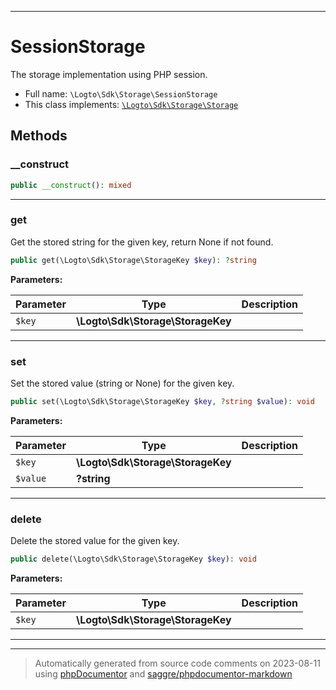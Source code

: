 ***

# SessionStorage

The storage implementation using PHP session.



* Full name: `\Logto\Sdk\Storage\SessionStorage`
* This class implements:
[`\Logto\Sdk\Storage\Storage`](./Storage.md)




## Methods


### __construct



```php
public __construct(): mixed
```











***

### get

Get the stored string for the given key, return None if not found.

```php
public get(\Logto\Sdk\Storage\StorageKey $key): ?string
```








**Parameters:**

| Parameter | Type | Description |
|-----------|------|-------------|
| `$key` | **\Logto\Sdk\Storage\StorageKey** |  |




***

### set

Set the stored value (string or None) for the given key.

```php
public set(\Logto\Sdk\Storage\StorageKey $key, ?string $value): void
```








**Parameters:**

| Parameter | Type | Description |
|-----------|------|-------------|
| `$key` | **\Logto\Sdk\Storage\StorageKey** |  |
| `$value` | **?string** |  |




***

### delete

Delete the stored value for the given key.

```php
public delete(\Logto\Sdk\Storage\StorageKey $key): void
```








**Parameters:**

| Parameter | Type | Description |
|-----------|------|-------------|
| `$key` | **\Logto\Sdk\Storage\StorageKey** |  |




***


***
> Automatically generated from source code comments on 2023-08-11 using [phpDocumentor](http://www.phpdoc.org/) and [saggre/phpdocumentor-markdown](https://github.com/Saggre/phpDocumentor-markdown)
